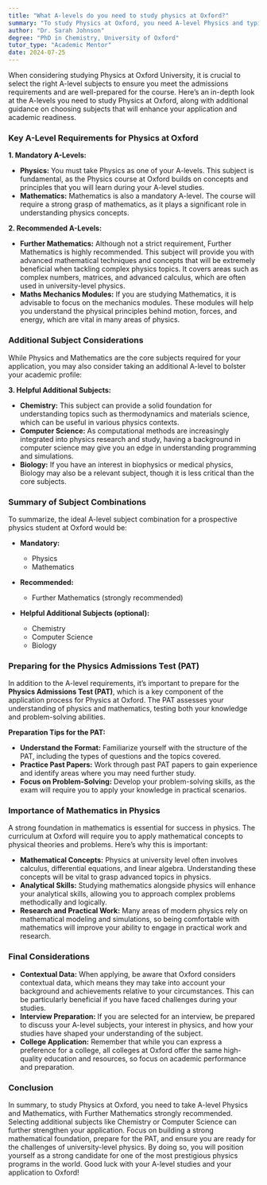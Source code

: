 ```yaml
---
title: "What A-levels do you need to study physics at Oxford?"
summary: "To study Physics at Oxford, you need A-level Physics and typically Mathematics, along with a third subject for a strong application."
author: "Dr. Sarah Johnson"
degree: "PhD in Chemistry, University of Oxford"
tutor_type: "Academic Mentor"
date: 2024-07-25
---
```


When considering studying Physics at Oxford University, it is crucial to select the right A-level subjects to ensure you meet the admissions requirements and are well-prepared for the course. Here’s an in-depth look at the A-levels you need to study Physics at Oxford, along with additional guidance on choosing subjects that will enhance your application and academic readiness.

### Key A-Level Requirements for Physics at Oxford

**1. Mandatory A-Levels:**
   - **Physics:** You must take Physics as one of your A-levels. This subject is fundamental, as the Physics course at Oxford builds on concepts and principles that you will learn during your A-level studies.
   - **Mathematics:** Mathematics is also a mandatory A-level. The course will require a strong grasp of mathematics, as it plays a significant role in understanding physics concepts. 

**2. Recommended A-Levels:**
   - **Further Mathematics:** Although not a strict requirement, Further Mathematics is highly recommended. This subject will provide you with advanced mathematical techniques and concepts that will be extremely beneficial when tackling complex physics topics. It covers areas such as complex numbers, matrices, and advanced calculus, which are often used in university-level physics.
   - **Maths Mechanics Modules:** If you are studying Mathematics, it is advisable to focus on the mechanics modules. These modules will help you understand the physical principles behind motion, forces, and energy, which are vital in many areas of physics.

### Additional Subject Considerations

While Physics and Mathematics are the core subjects required for your application, you may also consider taking an additional A-level to bolster your academic profile:

**3. Helpful Additional Subjects:**
   - **Chemistry:** This subject can provide a solid foundation for understanding topics such as thermodynamics and materials science, which can be useful in various physics contexts.
   - **Computer Science:** As computational methods are increasingly integrated into physics research and study, having a background in computer science may give you an edge in understanding programming and simulations.
   - **Biology:** If you have an interest in biophysics or medical physics, Biology may also be a relevant subject, though it is less critical than the core subjects.

### Summary of Subject Combinations

To summarize, the ideal A-level subject combination for a prospective physics student at Oxford would be:

- **Mandatory:**
  - Physics
  - Mathematics

- **Recommended:**
  - Further Mathematics (strongly recommended)

- **Helpful Additional Subjects (optional):**
  - Chemistry
  - Computer Science
  - Biology

### Preparing for the Physics Admissions Test (PAT)

In addition to the A-level requirements, it’s important to prepare for the **Physics Admissions Test (PAT)**, which is a key component of the application process for Physics at Oxford. The PAT assesses your understanding of physics and mathematics, testing both your knowledge and problem-solving abilities.

**Preparation Tips for the PAT:**
- **Understand the Format:** Familiarize yourself with the structure of the PAT, including the types of questions and the topics covered.
- **Practice Past Papers:** Work through past PAT papers to gain experience and identify areas where you may need further study.
- **Focus on Problem-Solving:** Develop your problem-solving skills, as the exam will require you to apply your knowledge in practical scenarios.

### Importance of Mathematics in Physics

A strong foundation in mathematics is essential for success in physics. The curriculum at Oxford will require you to apply mathematical concepts to physical theories and problems. Here’s why this is important:

- **Mathematical Concepts:** Physics at university level often involves calculus, differential equations, and linear algebra. Understanding these concepts will be vital to grasp advanced topics in physics.
- **Analytical Skills:** Studying mathematics alongside physics will enhance your analytical skills, allowing you to approach complex problems methodically and logically.
- **Research and Practical Work:** Many areas of modern physics rely on mathematical modeling and simulations, so being comfortable with mathematics will improve your ability to engage in practical work and research.

### Final Considerations

- **Contextual Data:** When applying, be aware that Oxford considers contextual data, which means they may take into account your background and achievements relative to your circumstances. This can be particularly beneficial if you have faced challenges during your studies.
- **Interview Preparation:** If you are selected for an interview, be prepared to discuss your A-level subjects, your interest in physics, and how your studies have shaped your understanding of the subject.
- **College Application:** Remember that while you can express a preference for a college, all colleges at Oxford offer the same high-quality education and resources, so focus on academic performance and preparation.

### Conclusion

In summary, to study Physics at Oxford, you need to take A-level Physics and Mathematics, with Further Mathematics strongly recommended. Selecting additional subjects like Chemistry or Computer Science can further strengthen your application. Focus on building a strong mathematical foundation, prepare for the PAT, and ensure you are ready for the challenges of university-level physics. By doing so, you will position yourself as a strong candidate for one of the most prestigious physics programs in the world. Good luck with your A-level studies and your application to Oxford!
    